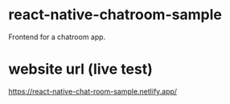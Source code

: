 # react-native-chatroom-sample
Frontend for a chatroom app.

# website url (live test)
https://react-native-chat-room-sample.netlify.app/